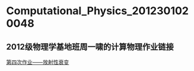 # Computational_Physics_2012301020048
## 2012级物理学基地班周一啸的计算物理作业链接
[第四次作业——放射性衰变](https://github.com/zhouyx48/Computational_Physics_2012301020048/blob/master/Documents/Courses/Computational%20Physics/exercise4--radioactive_decay/作业.md)

